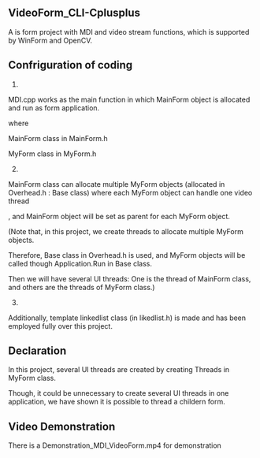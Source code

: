 ## VideoForm_CLI-Cplusplus

A is form project with MDI and video stream functions, which is supported by WinForm and OpenCV.

## Confriguration of coding
1.
MDI.cpp works as the main function in which MainForm object is allocated and run as form application.

where

MainForm class in MainForm.h

MyForm class in MyForm.h

2.
MainForm class can allocate multiple MyForm objects (allocated in Overhead.h : Base class) where each MyForm object can handle one video thread

, and MainForm object will be set as parent for each MyForm object.

(Note that, in this project, we create threads to allocate multiple MyForm objects.

Therefore, Base class in Overhead.h is used, and MyForm objects will be called though Application.Run in Base class.

Then we will have several UI threads: One is the thread of MainForm class, and others are the threads of MyForm class.)

3.
Additionally, template linkedlist class (in likedlist.h) is made and has been employed fully over this project.

## Declaration

In this project, several UI threads are created by creating Threads in MyForm class.

Though, it could be unnecessary to create several UI threads in one application, we have shown it is possible to thread a childern form.   

## Video Demonstration

There is a Demonstration_MDI_VideoForm.mp4 for demonstration
